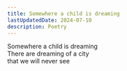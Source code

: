 ```yaml
---
title: Somewhere a child is dreaming
lastUpdatedDate: 2024-07-10
description: Poetry
---
```


Somewhere a child is dreaming\
There are dreaming of a city\
that we will never see
